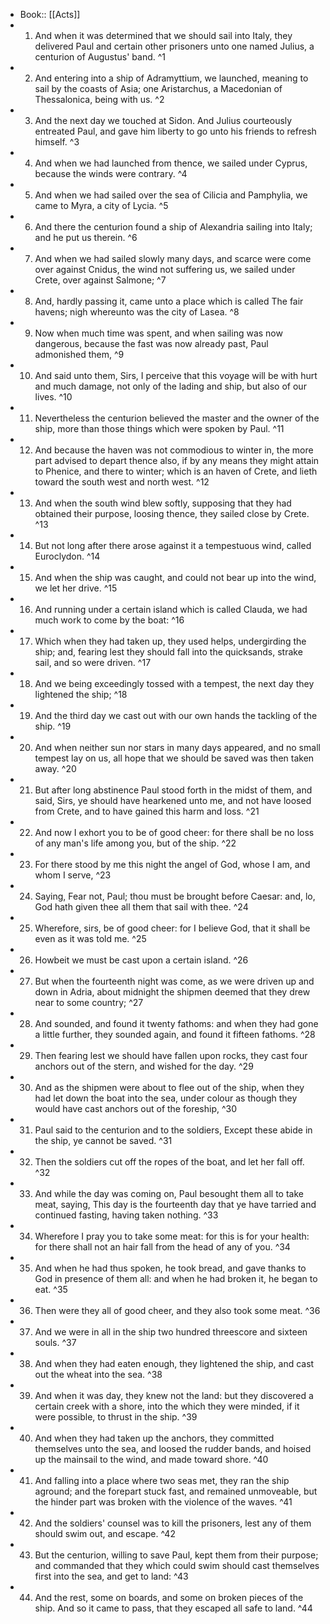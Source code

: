 - Book:: [[Acts]]
- 1. And when it was determined that we should sail into Italy, they delivered Paul and certain other prisoners unto one named Julius, a centurion of Augustus' band. ^1
- 2. And entering into a ship of Adramyttium, we launched, meaning to sail by the coasts of Asia; one Aristarchus, a Macedonian of Thessalonica, being with us. ^2
- 3. And the next day we touched at Sidon. And Julius courteously entreated Paul, and gave him liberty to go unto his friends to refresh himself. ^3
- 4. And when we had launched from thence, we sailed under Cyprus, because the winds were contrary. ^4
- 5. And when we had sailed over the sea of Cilicia and Pamphylia, we came to Myra, a city of Lycia. ^5
- 6. And there the centurion found a ship of Alexandria sailing into Italy; and he put us therein. ^6
- 7. And when we had sailed slowly many days, and scarce were come over against Cnidus, the wind not suffering us, we sailed under Crete, over against Salmone; ^7
- 8. And, hardly passing it, came unto a place which is called The fair havens; nigh whereunto was the city of Lasea. ^8
- 9. Now when much time was spent, and when sailing was now dangerous, because the fast was now already past, Paul admonished them, ^9
- 10. And said unto them, Sirs, I perceive that this voyage will be with hurt and much damage, not only of the lading and ship, but also of our lives. ^10
- 11. Nevertheless the centurion believed the master and the owner of the ship, more than those things which were spoken by Paul. ^11
- 12. And because the haven was not commodious to winter in, the more part advised to depart thence also, if by any means they might attain to Phenice, and there to winter; which is an haven of Crete, and lieth toward the south west and north west. ^12
- 13. And when the south wind blew softly, supposing that they had obtained their purpose, loosing thence, they sailed close by Crete. ^13
- 14. But not long after there arose against it a tempestuous wind, called Euroclydon. ^14
- 15. And when the ship was caught, and could not bear up into the wind, we let her drive. ^15
- 16. And running under a certain island which is called Clauda, we had much work to come by the boat: ^16
- 17. Which when they had taken up, they used helps, undergirding the ship; and, fearing lest they should fall into the quicksands, strake sail, and so were driven. ^17
- 18. And we being exceedingly tossed with a tempest, the next day they lightened the ship; ^18
- 19. And the third day we cast out with our own hands the tackling of the ship. ^19
- 20. And when neither sun nor stars in many days appeared, and no small tempest lay on us, all hope that we should be saved was then taken away. ^20
- 21. But after long abstinence Paul stood forth in the midst of them, and said, Sirs, ye should have hearkened unto me, and not have loosed from Crete, and to have gained this harm and loss. ^21
- 22. And now I exhort you to be of good cheer: for there shall be no loss of any man's life among you, but of the ship. ^22
- 23. For there stood by me this night the angel of God, whose I am, and whom I serve, ^23
- 24. Saying, Fear not, Paul; thou must be brought before Caesar: and, lo, God hath given thee all them that sail with thee. ^24
- 25. Wherefore, sirs, be of good cheer: for I believe God, that it shall be even as it was told me. ^25
- 26. Howbeit we must be cast upon a certain island. ^26
- 27. But when the fourteenth night was come, as we were driven up and down in Adria, about midnight the shipmen deemed that they drew near to some country; ^27
- 28. And sounded, and found it twenty fathoms: and when they had gone a little further, they sounded again, and found it fifteen fathoms. ^28
- 29. Then fearing lest we should have fallen upon rocks, they cast four anchors out of the stern, and wished for the day. ^29
- 30. And as the shipmen were about to flee out of the ship, when they had let down the boat into the sea, under colour as though they would have cast anchors out of the foreship, ^30
- 31. Paul said to the centurion and to the soldiers, Except these abide in the ship, ye cannot be saved. ^31
- 32. Then the soldiers cut off the ropes of the boat, and let her fall off. ^32
- 33. And while the day was coming on, Paul besought them all to take meat, saying, This day is the fourteenth day that ye have tarried and continued fasting, having taken nothing. ^33
- 34. Wherefore I pray you to take some meat: for this is for your health: for there shall not an hair fall from the head of any of you. ^34
- 35. And when he had thus spoken, he took bread, and gave thanks to God in presence of them all: and when he had broken it, he began to eat. ^35
- 36. Then were they all of good cheer, and they also took some meat. ^36
- 37. And we were in all in the ship two hundred threescore and sixteen souls. ^37
- 38. And when they had eaten enough, they lightened the ship, and cast out the wheat into the sea. ^38
- 39. And when it was day, they knew not the land: but they discovered a certain creek with a shore, into the which they were minded, if it were possible, to thrust in the ship. ^39
- 40. And when they had taken up the anchors, they committed themselves unto the sea, and loosed the rudder bands, and hoised up the mainsail to the wind, and made toward shore. ^40
- 41. And falling into a place where two seas met, they ran the ship aground; and the forepart stuck fast, and remained unmoveable, but the hinder part was broken with the violence of the waves. ^41
- 42. And the soldiers' counsel was to kill the prisoners, lest any of them should swim out, and escape. ^42
- 43. But the centurion, willing to save Paul, kept them from their purpose; and commanded that they which could swim should cast themselves first into the sea, and get to land: ^43
- 44. And the rest, some on boards, and some on broken pieces of the ship. And so it came to pass, that they escaped all safe to land. ^44
